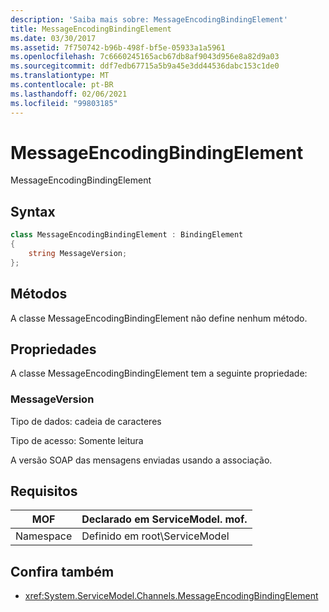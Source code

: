 ```yaml
---
description: 'Saiba mais sobre: MessageEncodingBindingElement'
title: MessageEncodingBindingElement
ms.date: 03/30/2017
ms.assetid: 7f750742-b96b-498f-bf5e-05933a1a5961
ms.openlocfilehash: 7c6660245165acb67db8af9043d956e8a82d9a03
ms.sourcegitcommit: ddf7edb67715a5b9a45e3dd44536dabc153c1de0
ms.translationtype: MT
ms.contentlocale: pt-BR
ms.lasthandoff: 02/06/2021
ms.locfileid: "99803185"
---
```

# <a name="messageencodingbindingelement"></a>MessageEncodingBindingElement

MessageEncodingBindingElement

## <a name="syntax"></a>Syntax

```csharp
class MessageEncodingBindingElement : BindingElement
{
    string MessageVersion;
};
```

## <a name="methods"></a>Métodos

A classe MessageEncodingBindingElement não define nenhum método.

## <a name="properties"></a>Propriedades

A classe MessageEncodingBindingElement tem a seguinte propriedade:

### <a name="messageversion"></a>MessageVersion

Tipo de dados: cadeia de caracteres

Tipo de acesso: Somente leitura

A versão SOAP das mensagens enviadas usando a associação.

## <a name="requirements"></a>Requisitos

|MOF|Declarado em ServiceModel. mof.|
|---------|-----------------------------------|
|Namespace|Definido em root\ServiceModel|

## <a name="see-also"></a>Confira também

- <xref:System.ServiceModel.Channels.MessageEncodingBindingElement>
